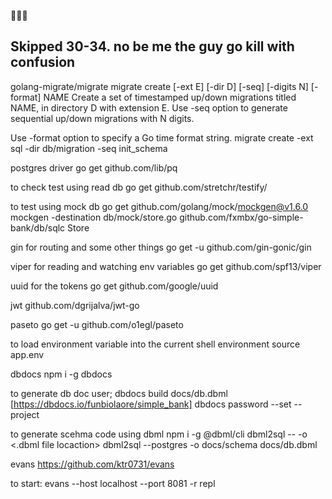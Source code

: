 🚀🚀🚀

## Skipped 30-34. no be me the guy go kill with confusion

golang-migrate/migrate
migrate create [-ext E] [-dir D] [-seq] [-digits N] [-format] NAME
Create a set of timestamped up/down migrations titled NAME, in directory D with extension E.
Use -seq option to generate sequential up/down migrations with N digits.

Use -format option to specify a Go time format string.
migrate create -ext sql -dir db/migration -seq init_schema

postgres driver
go get github.com/lib/pq

to check test using read db
go get github.com/stretchr/testify/

to test using mock db
go get github.com/golang/mock/mockgen@v1.6.0
mockgen -destination db/mock/store.go github.com/fxmbx/go-simple-bank/db/sqlc Store

gin for routing and some other things
go get -u github.com/gin-gonic/gin

viper for reading and watching env variables
go get github.com/spf13/viper

uuid for the tokens
go get github.com/google/uuid

jwt
github.com/dgrijalva/jwt-go

paseto
go get -u github.com/o1egl/paseto

to load environment variable into the current shell environment
source app.env

dbdocs
npm i -g dbdocs

to generate db doc user;
dbdocs build docs/db.dbml
[https://dbdocs.io/funbiolaore/simple_bank]
dbdocs password --set <password> --project <project name>

to generate scehma code using dbml
npm i -g @dbml/cli
dbml2sql --<db engine> -o <schemal location> <.dbml file locaction>
dbml2sql --postgres -o docs/schema docs/db.dbml

evans
https://github.com/ktr0731/evans

to start:
evans --host localhost --port 8081 -r repl
